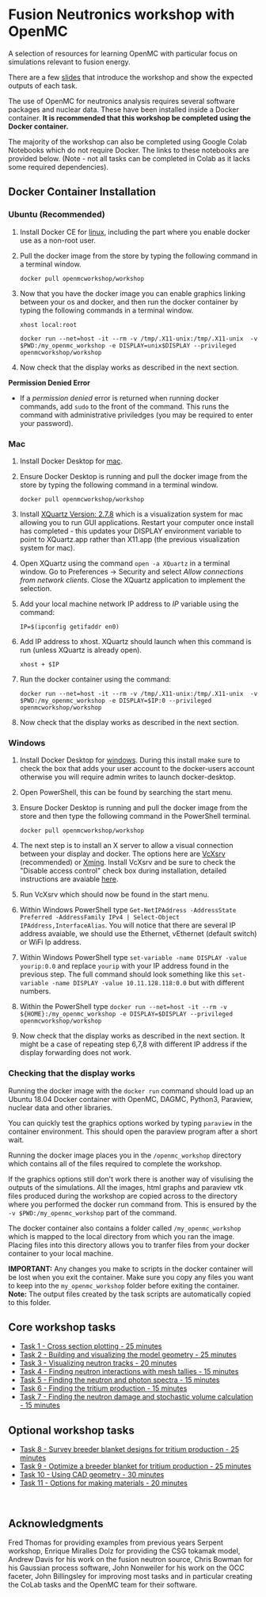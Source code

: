 # Fusion Neutronics workshop with OpenMC
A selection of resources for learning OpenMC with particular focus on simulations relevant to fusion energy.

There are a few [slides](https://slides.com/openmc_workshop/neutronics_workshop) that introduce the workshop and show the expected outputs of each task.

The use of OpenMC for neutronics analysis requires several software packages and nuclear data. These have been installed inside a Docker container.
**It is recommended that this workshop be completed using the Docker container.**

The majority of the workshop can also be completed using Google Colab Notebooks which do not require Docker. The links to these notebooks are provided below. (Note - not all tasks can be completed in Colab as it lacks some required dependencies).

## Docker Container Installation

### Ubuntu (Recommended)

1. Install Docker CE for [linux](https://docs.docker.com/install/linux/docker-ce/ubuntu/), including the part where you enable docker use as a non-root user.

2. Pull the docker image from the store by typing the following command in a terminal window.

    ```docker pull openmcworkshop/workshop```

3. Now that you have the docker image you can enable graphics linking between your os and docker, and then run the docker container by typing the following commands in a terminal window.

    ```xhost local:root```

    ```docker run --net=host -it --rm -v /tmp/.X11-unix:/tmp/.X11-unix  -v $PWD:/my_openmc_workshop -e DISPLAY=unix$DISPLAY --privileged openmcworkshop/workshop```

4. Now check that the display works as described in the next section.

**Permission Denied Error**
- If a *permission denied* error is returned when running docker commands, add ```sudo``` to the front of the command. This runs the command with administrative priviledges (you may be required to enter your password).

### Mac

1. Install Docker Desktop for [mac](https://store.docker.com/editions/community/docker-ce-desktop-mac).

2. Ensure Docker Desktop is running and pull the docker image from the store by typing the following command in a terminal window.

    ```docker pull openmcworkshop/workshop```

2. Install [XQuartz Version: 2.7.8](https://www.xquartz.org/releases/XQuartz-2.7.8.html) which is a visualization system for mac allowing you to run GUI applications. Restart your computer once install has completed - this updates your DISPLAY environment variable to point to XQuartz.app rather than X11.app (the previous visualization system for mac).

3. Open XQuartz using the command ```open -a XQuartz``` in a terminal window. Go to Preferences -> Security and select *Allow connections from network clients*. Close the XQuartz application to implement the selection.

4. Add your local machine network IP address to *IP* variable using the command:

    ```IP=$(ipconfig getifaddr en0)```

5. Add IP address to xhost. XQuartz should launch when this command is run (unless XQuartz is already open).

    ```xhost + $IP```

6. Run the docker container using the command:

    ```docker run --net=host -it --rm -v /tmp/.X11-unix:/tmp/.X11-unix  -v $PWD:/my_openmc_workshop -e DISPLAY=$IP:0 --privileged openmcworkshop/workshop```

7. Now check that the display works as described in the next section.

### Windows

1. Install Docker Desktop for [windows](https://hub.docker.com/editions/community/docker-ce-desktop-windows). During this install make sure to check the box that adds your user account to the docker-users account otherwise you will require admin writes to launch docker-desktop.

2. Open PowerShell, this can be found by searching the start menu.

3. Ensure Docker Desktop is running and pull the docker image from the store and then type the following command in the PowerShell terminal.

    ```docker pull openmcworkshop/workshop```

4. The next step is to install an X server to allow a visual connection between your display and docker. The options here are [VcXsrv](https://sourceforge.net/projects/vcxsrv/) (recommended) or [Xming](https://sourceforge.net/projects/xming/). Install VcXsrv and be sure to check the "Disable access control" check box during installation,  detailed instructions are avaiable [here](https://dev.to/darksmile92/run-gui-app-in-linux-docker-container-on-windows-host-4kde).

5. Run VcXsrv which should now be found in the start menu.

6. Within Windows PowerShell type ```Get-NetIPAddress -AddressState Preferred -AddressFamily IPv4 | Select-Object IPAddress,InterfaceAlias```. You will notice that there are several IP address avaiable, we should use the Ethernet, vEthernet (default switch) or WiFi Ip address.

7. Within Windows PowerShell type ```set-variable -name DISPLAY -value yourip:0.0``` and replace ```yourip``` with your IP address found in the previous step. The full command should look something like this ```set-variable -name DISPLAY -value 10.11.128.118:0.0``` but with different numbers.

8. Within the PowerShell type ```docker run --net=host -it --rm -v ${HOME}:/my_openmc_workshop -e DISPLAY=$DISPLAY --privileged openmcworkshop/workshop```

9. Now check that the display works as described in the next section. It might be a case of repeating step 6,7,8 with different IP address if the display forwarding does not work.


### Checking that the display works

Running the docker image with the ```docker run``` command should load up an Ubuntu 18.04 Docker container with OpenMC, DAGMC, Python3, Paraview, nuclear data and other libraries.

You can quickly test the graphics options worked by typing ```paraview``` in the container environment. This should open the paraview program after a short wait.

Running the docker image places you in the ```/openmc_workshop``` directory which contains all of the files required to complete the workshop.

If the graphics options still don't work there is another way of visulising the outputs of the simulations. All the images, html graphs and paraview vtk files produced during the workshop are copied across to the directory where you performed the docker run command from. This is ensured by the ```-v $PWD:/my_openmc_workshop``` part of the command.

The docker container also contains a folder called ```/my_openmc_workshop``` which is mapped to the local directory from which you ran the image. Placing files into this directory allows you to tranfer files from your docker container to your local machine.


**IMPORTANT:** Any changes you make to scripts in the docker container will be lost when you exit the container. Make sure you copy any files you want to keep into the ```my_openmc_workshop``` folder before exiting the container. **Note:** The output files created by the task scripts are automatically copied to this folder.

## Core workshop tasks

- [Task 1 - Cross section plotting - 25 minutes](https://github.com/ukaea/openmc_workshop/tree/master/tasks/task_1)
- [Task 2 - Building and visualizing the model geometry - 25 minutes](https://github.com/ukaea/openmc_workshop/tree/master/tasks/task_2)
- [Task 3 - Visualizing neutron tracks - 20 minutes](https://github.com/ukaea/openmc_workshop/tree/master/tasks/task_3)
- [Task 4 - Finding neutron interactions with mesh tallies - 15 minutes](https://github.com/ukaea/openmc_workshop/tree/master/tasks/task_4)
- [Task 5 - Finding the neutron and photon spectra - 15 minutes](https://github.com/ukaea/openmc_workshop/tree/master/tasks/task_5)
- [Task 6 - Finding the tritium production - 15 minutes](https://github.com/ukaea/openmc_workshop/tree/master/tasks/task_6)
- [Task 7 - Finding the neutron damage and stochastic volume calculation - 15 minutes](https://github.com/ukaea/openmc_workshop/tree/master/tasks/task_7)

## Optional workshop tasks

- [Task 8 - Survey breeder blanket designs for tritium production - 25 minutes](https://github.com/ukaea/openmc_workshop/tree/master/tasks/task_8)
- [Task 9 - Optimize a breeder blanket for tritium production - 25 minutes](https://github.com/ukaea/openmc_workshop/tree/master/tasks/task_9)
- [Task 10 - Using CAD geometry - 30 minutes](https://github.com/ukaea/openmc_workshop/tree/master/tasks/task_10)
- [Task 11 - Options for making materials - 20 minutes](https://github.com/ukaea/openmc_workshop/tree/master/tasks/task_11)

&ensp;

## Acknowledgments
Fred Thomas for providing examples from previous years Serpent workshop,
Enrique Miralles Dolz for providing the CSG tokamak model, Andrew Davis for his work on the fusion neutron source, Chris Bowman for his Gaussian process software, John Nonweiler for his work on the OCC faceter, John Billingsley for improving most tasks and in particular creating the CoLab tasks and the OpenMC team for their software.
